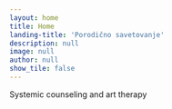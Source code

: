 ```yaml
---
layout: home
title: Home
landing-title: 'Porodično savetovanje'
description: null
image: null
author: null
show_tile: false
---
```


Systemic counseling and art therapy

